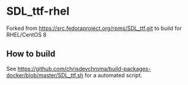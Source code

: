# SDL_ttf-rhel
Forked from https://src.fedoraproject.org/rpms/SDL_ttf.git to build for RHEL/CentOS 8

## How to build
See https://github.com/chrisdevchroma/build-packages-docker/blob/master/SDL_ttf.sh for a automated script.
